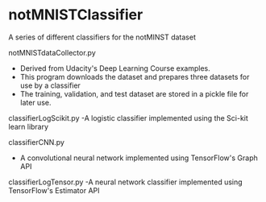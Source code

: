 # notMNISTClassifier
A series of different classifiers for the notMINST dataset

notMNISTdataCollector.py
- Derived from Udacity's Deep Learning Course examples. 
- This program downloads the dataset and prepares three datasets for use by a classifier
- The training, validation, and test dataset are stored in a pickle file for later use. 

classifierLogScikit.py
 -A logistic classifier implemented using the Sci-kit learn library

classifierCNN.py
- A convolutional neural network implemented using TensorFlow's Graph API

classifierLogTensor.py
-A neural network classifier implemented using TensorFlow's Estimator API


